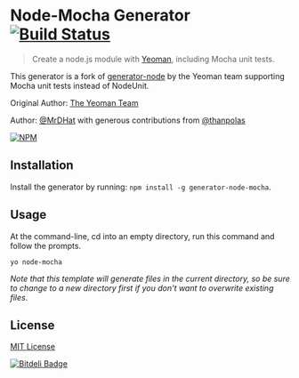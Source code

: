 # Node-Mocha Generator [![Build Status](https://secure.travis-ci.org/MrDHat/generator-node-mocha.png?branch=master)](https://travis-ci.org/MrDHat/generator-node-mocha)

> Create a node.js module with [Yeoman](http://yeoman.io/), including Mocha unit tests.

This generator is a fork of [generator-node](https://github.com/yeoman/generator-node) by the Yeoman team supporting Mocha unit tests instead of NodeUnit.

Original Author: [The Yeoman Team](https://github.com/yeoman)

Author: [@MrDHat](https://github.com/MrDHat) with generous contributions from [@thanpolas](https://github.com/thanpolas)

[![NPM](https://nodei.co/npm/generator-node-mocha.png?downloads=true)](https://nodei.co/npm/generator-node-mocha/)

## Installation

Install the generator by running: `npm install -g generator-node-mocha`.


## Usage

At the command-line, cd into an empty directory, run this command and follow the prompts.

```
yo node-mocha
```

_Note that this template will generate files in the current directory, so be sure to change to a new directory first if you don't want to overwrite existing files._


## License

[MIT License](http://en.wikipedia.org/wiki/MIT_License)


[![Bitdeli Badge](https://d2weczhvl823v0.cloudfront.net/MrDHat/generator-node-mocha/trend.png)](https://bitdeli.com/free "Bitdeli Badge")

